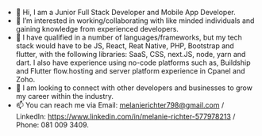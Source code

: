 - 👋 Hi, I am a Junior Full Stack Developer and Mobile App Developer.
- 👀 I’m interested in working/collaborating with like minded individuals and gaining knowledge from experienced developers.
- 🌱 I have qualified in a number of languages/frameworks, but my tech stack would have to be JS, React, Reat Native, PHP, Bootstrap and flutter, with the following libraries: SaaS, CSS, next.JS, node, yarn and dart. I also have experience using no-code platforms such as, Buildship and Flutter flow.hosting and server platform experience in Cpanel and Zoho.
- 💞️ I am looking to connect with other developers and businesses to grow my career within the industry.
- 📫 You can reach me via Email: melanierichter798@gmail.com / LinkedIn: https://www.linkedin.com/in/melanie-richter-577978213 / Phone: 081 009 3409.

<!---
Mel-GigaByte/Mel-GigaByte is a ✨ special ✨ repository because its `README.md` (this file) appears on your GitHub profile.
You can click the Preview link to take a look at your changes.
--->
